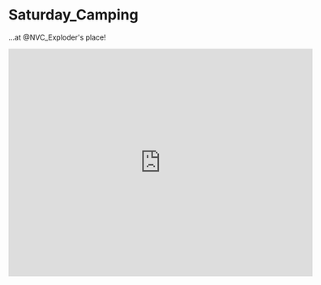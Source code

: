 Saturday_Camping
================

...at @NVC_Exploder's place!

<iframe src="https://www.google.com/maps/embed?pb=!1m29!1m12!1m3!1d89288.96948947657!2d-122.57733798623872!3d45.62510519276311!2m3!1f0!2f0!3f0!3m2!1i1024!2i768!4f13.1!4m14!1i0!3e1!4m5!1s0x54950b0b7da97427%3A0x1c36b9e6f6d18591!2sPortland%2C+OR!3m2!1d45.5234515!2d-122.6762071!4m5!1s0x5495b799919691bb%3A0x10dfeb2d3a4907d2!2s13109+NE+Vinemaple+Rd%2C+Brush+Prairie%2C+WA+98606!3m2!1d45.718253!2d-122.395395!5e0!3m2!1sen!2sus!4v1406759526941" width="600" height="450" frameborder="0" style="border:0"></iframe>
